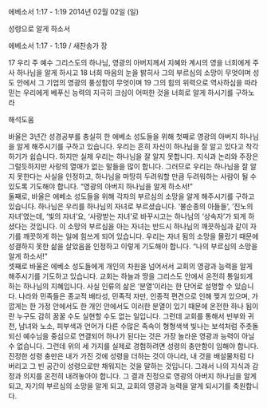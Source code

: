 에베소서 1:17 - 1:19 
2014년 02월 02일 (일)

성령으로 알게 하소서



에베소서 1:17 - 1:19 / 새찬송가  장


17 우리 주 예수 그리스도의 하나님, 영광의 아버지께서 지혜와 계시의 영을 너희에게 주사 하나님을 알게 하시고
18 너희 마음의 눈을 밝히사 그의 부르심의 소망이 무엇이며 성도 안에서 그 기업의 영광의 풍성함이 무엇이며
19 그의 힘의 위력으로 역사하심을 따라 믿는 우리에게 베푸신 능력의 지극히 크심이 어떠한 것을 너희로 알게 하시기를 구하노라

해석도움





바울은 3년간 성경공부를 충실히 한 에베소 성도들을 위해 첫째로 영광의 아버지 하나님을 알게 해주시기를 구하고 있습니다. 우리는 흔히 자신이 하나님을 잘 알고 있다고 착각하기가 쉽습니다. 하지만 실제 우리는 하나님을 잘 알지 못합니다. 지식과 논리와 주장은 그럴듯하지만 사랑의 열매가 없는 말들을 많이 합니다. 그러므로 우리는 하나님을 잘 알지 못한다는 사실을 인정하고, 하나님을 마땅히 두려워할 만큼 두려워하는 사람이 될 수 있도록 기도해야 합니다. 
“영광의 아버지 하나님을 알게 하소서!”  
둘째로, 바울은 에베소 성도들을 위해 각자의 부르심의 소망을 알게 해주시기를 구하고 있습니다. 하나님은 우리를 하나님의 자녀로 부르셨습니다. ‘불순종의 아들들’, ‘진노의 자녀’였는데, ‘빛의 자녀’요, ‘사랑받는 자녀’로 바꾸시고는 하나님의 ‘상속자’가 되게 하셨다는 것입니다. 이 소망의 부르심을 아는 자녀는 반드시 하나님의 깨끗하심과 같이 자기를 깨끗하게 하는 일에 힘쓰게 되어 있습니다. 우리는 자녀 됨의 소망을 몰랐기 때문에 성결하지 못한 삶을 살았음을 인정하고 이렇게 기도해야 합니다. 
“나의 부르심의 소망을 알게 하소서!”  
셋째로 바울은 에베소 성도들에게 개인의 차원을 넘어서서 교회의 영광과 능력을 알게 해주시기를 기도하고 있습니다. 교회는 하늘과 땅을 그리스도 안에서 온전히 통일되게 하는 하나님의 지혜입니다. 사실 인류의 삶은 ‘분열’이라는 한 단어로 설명할 수 있습니다. 나라와 민족들은 종교적 배타성, 민족적 자만, 인종적 편견으로 인해 찢겨 있으며, 가깝게는 한 가정 안에서도 한 개인 안에서도 이러한 분열이 있기 때문에 온전한 하나 됨이란 누구도 감히 꿈꿀 수도 실현할 수도 없는 일입니다. 그런데 교회를 통해서 빈부와 귀천, 남녀와 노소, 피부색과 언어가 다른 수많은 족속이 형형색색 빛나는 보석처럼 주춧돌 되신 예수님을 중심으로 연결되어 하나가 된다는 것은 가장 놀라운 영광과 능력이 아닐 수 없습니다. 
그런데 위의 세 가지를 실제로 경험하려면 성령의 충만함이 임해야 합니다. 진정한 성령 충만은 내가 가진 것에 성령을 더하는 것이 아니라, 내 것을 배설물처럼 다 버리고 그 빈 공간이 성령으로만 채워지는 것을 말하는 것입니다. 그래서 나의 지식과 감정과 의지를 온전히 내려놓아야 합니다. 그 결과 진정으로 영광의 아버지 하나님을 알게 되고, 자기의 부르심의 소망을 알게 되고, 교회의 영광과 능력을 알게 되시기를 축원합니다.